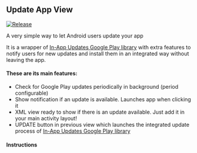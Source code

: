 ## Update App View

[![Release](https://jitpack.io/v/com.triskelapps/updateappview.svg)](https://jitpack.io/#com.triskelapps/updateappview)

A very simple way to let Android users update your app

It is a wrapper
of [In-App Updates Google Play library](https://developer.android.com/guide/playcore/in-app-updates/kotlin-java)
with extra features to notify users for new updates and install them in an integrated way without leaving the
app.

#### These are its main features:

 - Check for Google Play updates periodically in background (period configurable)
 - Show notification if an update is available. Launches app when clicking it
 - XML view ready to show if there is an update available. Just add it in your main activity layout!
 - UPDATE button in previous view which launches the integrated update process of [In-App Updates Google Play library](https://developer.android.com/guide/playcore/in-app-updates/kotlin-java)

#### Instructions

